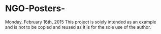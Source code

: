 # NGO-Posters-
Monday, February 16th, 2015
This project is solely intended as an example and is not to be copied and reused as it is for the sole use of the author.
